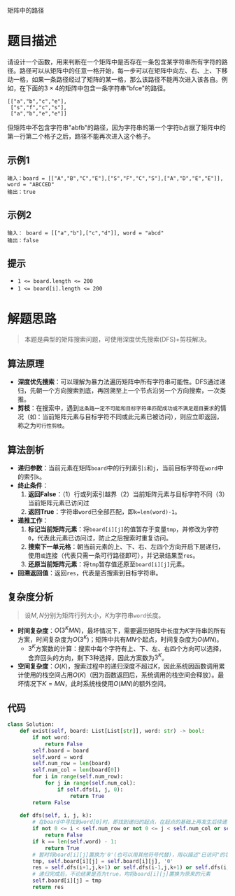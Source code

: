 矩阵中的路径

# 题目描述

请设计一个函数，用来判断在一个矩阵中是否存在一条包含某字符串所有字符的路径。路径可以从矩阵中的任意一格开始，每一步可以在矩阵中向左、右、上、下移动一格，如果一条路径经过了矩阵的某一格，那么该路径不能再次进入该各自。例如，在下面的$3\times4$的矩阵中包含一条字符串"bfce"的路径。

```
[["a","b","c","e"],
 ["s","f","c","s"],
 ["a","b","e","e"]]
```

但矩阵中不包含字符串"abfb"的路径，因为字符串的第一个字符b占据了矩阵中的第一行第二个格子之后，路径不能再次进入这个格子。

## 示例1

```
输入：board = [["A","B","C","E"],["S","F","C","S"],["A","D","E","E"]], word = "ABCCED"
输出：true
```

## 示例2

```
输入： board = [["a","b"],["c","d"]], word = "abcd"
输出：false
```

## 提示

- `1 <= board.length <= 200`
- `1 <= board[i].length <= 200`

# 解题思路

> 本题是典型的矩阵搜索问题，可使用深度优先搜索(DFS)+剪枝解决。

## 算法原理

- **深度优先搜索**：可以理解为暴力法遍历矩阵中所有字符串可能性。DFS通过递归，先朝一个方向搜索到底，再回溯至上一个节点沿另一个方向搜索，一次类推。
- **剪枝**：在搜索中，遇到`这条路一定不可能和目标字符串匹配成功或不满足题目要求`的情况（如：当前矩阵元素与目标字符不同或此元素已被访问），则应立即返回，称之为`可行性剪枝`。

## 算法剖析

- **递归参数**：当前元素在矩阵`board`中的行列索引`i`和`j`，当前目标字符在`word`中的索引`k`。
- **终止条件**：
  1. **返回False**：（1）行或列索引越界（2）当前矩阵元素与目标字符不同（3）当前矩阵元素已访问过
  2. **返回True**：字符串`word`已全部匹配，即`k=len(word)-1`。
- **递推工作**：
  1. **标记当前矩阵元素**：将`board[i][j]`的值暂存于变量`tmp`，并修改为字符`0`，代表此元素已访问过，防止之后搜索时重复访问。
  2. **搜索下一单元格**：朝当前元素的上、下、右、左四个方向开启下层递归，使用`或`连接（代表只需一条可行路径即可），并记录结果至`res`。
  3. **还原当前矩阵元素**：将`tmp`暂存值还原至`board[i][j]`元素。
- **回溯返回值**：返回`res`，代表是否搜索到目标字符串。

## 复杂度分析

> 设$M,N$分别为矩阵行列大小，$K$为字符串`word`长度。

- **时间复杂度**：$O(3^KMN)$，最坏情况下，需要遍历矩阵中长度为$K$字符串的所有方案，时间复杂度为$O(3^K)$；矩阵中共有$MN$个起点，时间复杂度为$O(MN)$。
  - $3^K$方案数的计算：搜索中每个字符有上、下、左、右四个方向可以选择，舍弃回头的方向，剩下3种选择，因此方案数为$3^K$。
- **空间复杂度**：$O(K)$，搜索过程中的递归深度不超过$K$，因此系统因函数调用累计使用的栈空间占用$O(K)$（因为函数返回后，系统调用的栈空间会释放）。最坏情况下$K=MN$，此时系统栈使用$O(MN)$的额外空间。

## 代码

```python
class Solution:
    def exist(self, board: List[List[str]], word: str) -> bool:
        if not word:
            return False
        self.board = board
        self.word = word
        self.num_row = len(board)
        self.num_col = len(board[0])
        for i in range(self.num_row):
            for j in range(self.num_col):
                if self.dfs(i, j, 0):
                    return True
        return False
    
    def dfs(self, i, j, k):
        # 在board中寻找到word[0]时，即找到递归的起点，在起点的基础上再发生后续递归
        if not 0 <= i < self.num_row or not 0 <= j < self.num_col or self.board[i][j] != self.word[k]:
            return False
        if k == len(self.word) - 1:
            return True
        # 暂时将board[i][j]置换为'0'(也可以用其他符号代替)，用以描述"已访问"的状态
        tmp, self.board[i][j] = self.board[i][j], '0'
        res = self.dfs(i+1,j,k+1) or self.dfs(i-1,j,k+1) or self.dfs(i,j+1,k+1) or self.dfs(i,j-1,k+1)
        # 递归完成后，不论结果是否为true，均将board[i][j]置换为原来的元素
        self.board[i][j] = tmp
        return res

```


